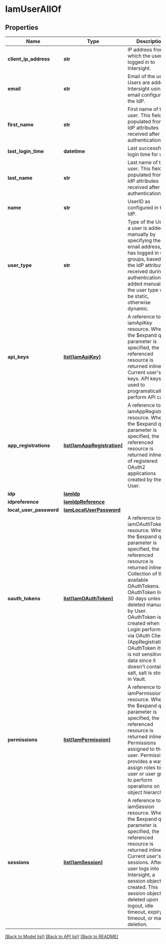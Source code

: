 # IamUserAllOf

## Properties
Name | Type | Description | Notes
------------ | ------------- | ------------- | -------------
**client_ip_address** | **str** | IP address from which the user last logged in to Intersight.   | [optional] [readonly] 
**email** | **str** | Email of the user. Users are added to Intersight using the email configured in the IdP.   | [optional] 
**first_name** | **str** | First name of the user. This field is populated from the IdP attributes received after authentication.   | [optional] [readonly] 
**last_login_time** | **datetime** | Last successful login time for user.   | [optional] [readonly] 
**last_name** | **str** | Last name of the user. This field is populated from the IdP attributes received after authentication.   | [optional] [readonly] 
**name** | **str** | UserID as configured in the IdP.   | [optional] [readonly] 
**user_type** | **str** | Type of the User. If a user is added manually by specifying the email address, or has logged in using groups, based on the IdP attributes received during authentication. If added manually, the user type will be static, otherwise dynamic.    | [optional] [readonly] 
**api_keys** | [**list[IamApiKey]**](IamApiKey.md) | A reference to a iamApiKey resource. When the $expand query parameter is specified, the referenced resource is returned inline. Current user&#39;s API keys. API keys are used to programatically perform API calls.  | [optional] [readonly] 
**app_registrations** | [**list[IamAppRegistration]**](IamAppRegistration.md) | A reference to a iamAppRegistration resource. When the $expand query parameter is specified, the referenced resource is returned inline. List of registered OAuth2 applications created by the User.  | [optional] [readonly] 
**idp** | [**IamIdp**](.md) |  | [optional] 
**idpreference** | [**IamIdpReference**](.md) |  | [optional] 
**local_user_password** | [**IamLocalUserPassword**](.md) |  | [optional] 
**oauth_tokens** | [**list[IamOAuthToken]**](IamOAuthToken.md) | A reference to a iamOAuthToken resource. When the $expand query parameter is specified, the referenced resource is returned inline. Collection of the available OAuthTokens. Each OAuthToken lives 30 days unless it is deleted manually by User. OAuthToken is created when Login performed via OAuth Client (AppRegistration). OAuthToken itself is not sensitive data since it doesn&#39;t contain salt, salt is stored in Vault.  | [optional] [readonly] 
**permissions** | [**list[IamPermission]**](IamPermission.md) | A reference to a iamPermission resource. When the $expand query parameter is specified, the referenced resource is returned inline. Permissions assigned to the user. Permission provides a way to assign roles to a user or user group to perform operations on object hierarchy.  | [optional] 
**sessions** | [**list[IamSession]**](IamSession.md) | A reference to a iamSession resource. When the $expand query parameter is specified, the referenced resource is returned inline. Current user&#39;s web sessions. After a user logs into Intersight, a session object is created. This session object is deleted upon logout, idle timeout, expiry timeout, or manual deletion.  | [optional] [readonly] 

[[Back to Model list]](../README.md#documentation-for-models) [[Back to API list]](../README.md#documentation-for-api-endpoints) [[Back to README]](../README.md)


